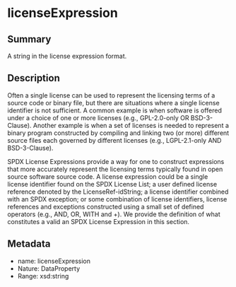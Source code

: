 <!-- Automatically generated by spec-parser v2.0.0 on 2023-12-27T15:02:03.969017+00:00 -->
<!-- SPDX-License-Identifier: Community-Spec-1.0 -->

# licenseExpression

## Summary

A string in the license expression format.


## Description

Often a single license can be used to represent the licensing terms of a source code or binary file, but there are situations where a single license identifier is not sufficient. A common example is when software is offered under a choice of one or more licenses (e.g., GPL-2.0-only OR BSD-3-Clause). Another example is when a set of licenses is needed to represent a binary program constructed by compiling and linking two (or more) different source files each governed by different licenses (e.g., LGPL-2.1-only AND BSD-3-Clause).

SPDX License Expressions provide a way for one to construct expressions that more accurately represent the licensing terms typically found in open source software source code. A license expression could be a single license identifier found on the SPDX License List; a user defined license reference denoted by the LicenseRef-idString; a license identifier combined with an SPDX exception; or some combination of license identifiers, license references and exceptions constructed using a small set of defined operators (e.g., AND, OR, WITH and +). We provide the definition of what constitutes a valid an SPDX License Expression in this section.


## Metadata

- name: licenseExpression
- Nature: DataProperty
- Range: xsd:string




